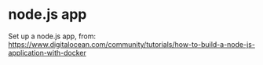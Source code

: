 # node.js app 

Set up a node.js app, from:
https://www.digitalocean.com/community/tutorials/how-to-build-a-node-js-application-with-docker


